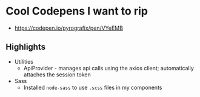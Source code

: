 

# Cool Codepens I want to rip
- https://codepen.io/pyrografix/pen/VYeEMB



## Highlights
- Utilities
    * ApiProvider - manages api calls using the axios client; automatically attaches the session token
- Sass
    * Installed `node-sass` to use `.scss` files in my components